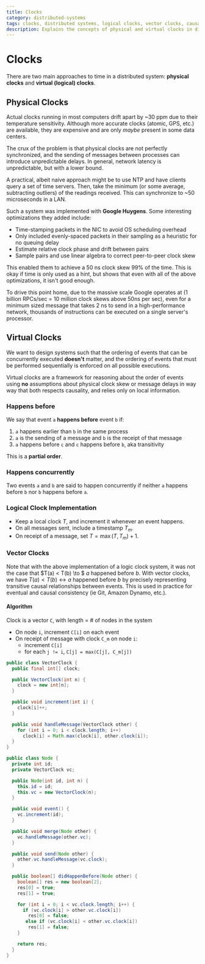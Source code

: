 ```yaml
---
title: Clocks
category: distributed-systems
tags: clocks, distributed systems, logical clocks, vector clocks, causality, consistency
description: Explains the concepts of physical and virtual clocks in distributed systems, including their limitations and potential solutions.
---
```


# Clocks

There are two main approaches to time in a distributed system: **physical clocks** and **virtual (logical) clocks**.

## Physical Clocks

Actual clocks running in most computers drift apart by ~30 ppm due to their temperature sensitivity. Although more accurate clocks (atomic, GPS, etc.) are available, they are expensive and are only *maybe* present in some data centers.

The crux of the problem is that physical clocks are not perfectly synchronized, and the sending of messages between processes can introduce unpredictable delays. In general, network latency is unpredictable, but with a lower bound.

A practical, albeit naive approach might be to use NTP and have clients query a set of time servers. Then, take the minimum (or some average, subtracting outliers) of the readings received. This can synchronize to ~50 microseconds in a LAN.

Such a system was implemented with **Google Huygens**. Some interesting optimizations they added include:

- Time-stamping packets in the NIC to avoid OS scheduling overhead
- Only included evenly-spaced packets in their sampling as a heuristic for no queuing delay
- Estimate relative clock phase and drift between pairs
- Sample pairs and use linear algebra to correct peer-to-peer clock skew

This enabled them to achieve a 50 ns clock skew 99% of the time. This is okay if time is only used as a hint, but shows that even with all of the above optimizations, it isn't good enough.

To drive this point home, due to the massive scale Google operates at (1 billion RPCs/sec = 10 million clock skews above 50ns per sec), even for a minimum sized message that takes 2 ns to send in a high-performance network, thousands of instructions can be executed on a single server's processor.

## Virtual Clocks

We want to design systems such that the ordering of events that can be concurrently executed **doesn't** matter, and the ordering of events that must be performed sequentially is enforced on all possible executions.

Virtual clocks are a framework for reasoning about the order of events using **no** assumptions about physical clock skew or message delays in way way that both respects causality, and relies only on local information.

### Happens before

We say that event `a` **happens before** event `b` if:

1. `a` happens earlier than `b` in the same process
2. `a` is the sending of a message and `b` is the receipt of that message
3. `a` happens before `c` and `c` happens before `b`, aka transitivity

This is a **partial order**.

### Happens concurrently

Two events `a` and `b` are said to happen concurrently if neither `a` happens before `b` nor `b` happens before `a`.

### Logical Clock Implementation

- Keep a local clock $T$, and increment it whenever an event happens.
- On all messages sent, include a timestamp $T_m$.
- On receipt of a message, set $T = \max(T, T_m) + 1$.

### Vector Clocks

Note that with the above implementation of a logic clock system, it was not the case that $T(a) < T(b) \to $ $a$ happened before $b$. With vector clocks, we have $T(a) < T(b) \leftrightarrow a$ happened before $b$ by precisely representing transitive causal relationships between events. This is used in practice for eventual and causal consistency (ie Git, Amazon Dynamo, etc.).

#### Algorithm

Clock is a vector `C`, with length = # of nodes in the system

- On node `i`, increment `C[i]` on each event
- On receipt of message with clock `C_m` on node `i`:
  - increment `C[i]`
  - for each `j != i`, `C[j] = max(C[j], C_m[j])`

```java
public class VectorClock {
  public final int[] clock;

  public VectorClock(int n) {
    clock = new int[n];
  }

  public void increment(int i) {
    clock[i]++;
  }

  public void handleMessage(VectorClock other) {
    for (int i = 0; i < clock.length; i++)
      clock[i] = Math.max(clock[i], other.clock[i]);
  }
}
```

```java
public class Node {
  private int id;
  private VectorClock vc;

  public Node(int id, int n) {
    this.id = id;
    this.vc = new VectorClock(n);
  }

  public void event() {
    vc.increment(id);
  }

  public void merge(Node other) {
    vc.handleMessage(other.vc);
  }

  public void send(Node other) {
    other.vc.handleMessage(vc.clock);
  }

  public boolean[] didHappenBefore(Node other) {
    boolean[] res = new boolean[2];
    res[0] = true;
    res[1] = true;

    for (int i = 0; i < vc.clock.length; i++) {
      if (vc.clock[i] > other.vc.clock[i])
        res[0] = false;
       else if (vc.clock[i] < other.vc.clock[i])
        res[1] = false;
    }

    return res;
  }
}
```